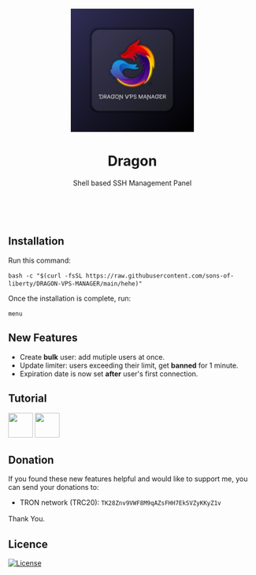 <p align="center">
  <a href="https://github.com/sons-of-liberty/DRAGON-VPS-MANAGER" target="_blank" rel="noopener noreferrer">
    <picture>
      <img width=250px height=250px src="https://github.com/januda-ui/januda-ui/blob/main/icons/photo_2021-12-01_07-36-12.jpg?raw=true?raw=true" alt="logo">
    </picture>
  </a>
</p>

<h1 align="center"/>Dragon</h1>

<p align="center">
    Shell based SSH Management Panel
</p>ㅤ



ㅤ

## Installation

Run this command:

```
bash -c "$(curl -fsSL https://raw.githubusercontent.com/sons-of-liberty/DRAGON-VPS-MANAGER/main/hehe)"

```
Once the installation is complete, run:
```
menu
```


## New Features

- Create **bulk** user: add mutiple users at once. 
- Update limiter: users exceeding their limit, get **banned** for 1 minute.
- Expiration date is now set **after** user's first connection.

  

## Tutorial

<P>
<div class="div1">
<span><a href="https://player.vimeo.com/video/652289751"><img src="https://user-images.githubusercontent.com/83800532/144345002-c3ec5251-f723-4a81-bcaa-ad4579562218.png" alt=""width="50"height="50"/></a></span>
<span><a href="https://t.me/dragon_ssh"><img src="https://user-images.githubusercontent.com/83800532/143560346-101a5bbb-53c6-4d1d-90c9-364c3355a6b7.png" alt=""width="50"height="50"/></a></span>
</div>
</P>
  

## Donation
If you found these new features helpful and would like to support me, you can send your donations to:
- TRON network (TRC20): `TK28Znv9VWF8M9qAZsFHH7EkSVZyKKyZ1v`

Thank You. 
ㅤ

## Licence

[![License](https://www.gnu.org/graphics/gplv3-127x51.png)](LICENSE)

